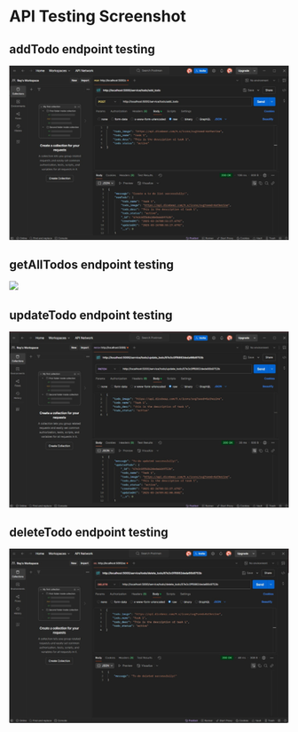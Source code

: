 # API Testing Screenshot

## addTodo endpoint testing 
![](Endpoint_testing/addtodo.jpg)

## getAllTodos endpoint testing
![](Endpoint_testing/getall.jpg)

## updateTodo endpoint testing
![](Endpoint_testing/updaate.jpg)

## deleteTodo endpoint testing
![](Endpoint_testing/delete.jpg)
